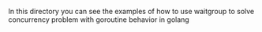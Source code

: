 In this directory you can see the examples of how to use waitgroup to solve concurrency problem with goroutine behavior in golang
